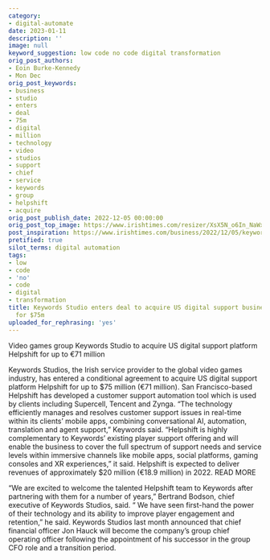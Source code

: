 ```yaml
---
category:
- digital-automate
date: 2023-01-11
description: ''
image: null
keyword_suggestion: low code no code digital transformation
orig_post_authors:
- Eoin Burke-Kennedy
- Mon Dec
orig_post_keywords:
- business
- studio
- enters
- deal
- 75m
- digital
- million
- technology
- video
- studios
- support
- chief
- service
- keywords
- group
- helpshift
- acquire
orig_post_publish_date: 2022-12-05 00:00:00
orig_post_top_image: https://www.irishtimes.com/resizer/XsX5N_o6In_NaWx2SRUrjC_Y3yA=/1200x630/filters:format(jpg):quality(70)/cloudfront-eu-central-1.images.arcpublishing.com/irishtimes/4ZC6B63WKNUCMPDD6VITJNLILY.jpg
post_inspiration: https://www.irishtimes.com/business/2022/12/05/keywords-studio-enters-deal-to-acquire-us-digital-support-business-helpshift-for-75m/
pretified: true
silot_terms: digital automation
tags:
- low
- code
- 'no'
- code
- digital
- transformation
title: Keywords Studio enters deal to acquire US digital support business Helpshift
  for $75m
uploaded_for_rephrasing: 'yes'
---
```


Video games group Keywords Studio to acquire US digital support platform Helpshift for up to €71 million

Keywords Studios, the Irish service provider to the global video games industry, has entered a conditional agreement to acquire US digital support platform Helpshift for up to $75 million (€71 million). San Francisco-based Helpshift has developed a customer support automation tool which is used by clients including Supercell, Tencent and Zynga. “The technology efficiently manages and resolves customer support issues in real-time within its clients’ mobile apps, combining conversational AI, automation, translation and agent support,” Keywords said. “Helpshift is highly complementary to Keywords’ existing player support offering and will enable the business to cover the full spectrum of support needs and service levels within immersive channels like mobile apps, social platforms, gaming consoles and XR experiences,” it said. Helpshift is expected to deliver revenues of approximately $20 million (€18.9 million) in 2022. READ MORE

“We are excited to welcome the talented Helpshift team to Keywords after partnering with them for a number of years,” Bertrand Bodson, chief executive of Keywords Studios, said. “ We have seen first-hand the power of their technology and its ability to improve player engagement and retention,” he said. Keywords Studios last month announced that chief financial officer Jon Hauck will become the company’s group chief operating officer following the appointment of his successor in the group CFO role and a transition period.